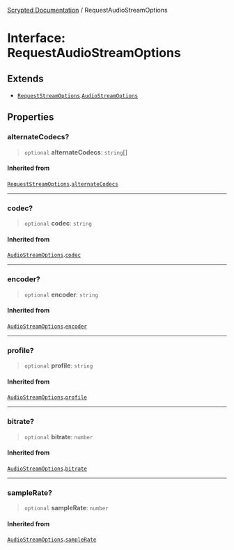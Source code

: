 [Scrypted Documentation](../globals.md) / RequestAudioStreamOptions

# Interface: RequestAudioStreamOptions

## Extends

- [`RequestStreamOptions`](RequestStreamOptions.md).[`AudioStreamOptions`](AudioStreamOptions.md)

## Properties

### alternateCodecs?

> `optional` **alternateCodecs**: `string`[]

#### Inherited from

[`RequestStreamOptions`](RequestStreamOptions.md).[`alternateCodecs`](RequestStreamOptions.md#alternatecodecs)

***

### codec?

> `optional` **codec**: `string`

#### Inherited from

[`AudioStreamOptions`](AudioStreamOptions.md).[`codec`](AudioStreamOptions.md#codec)

***

### encoder?

> `optional` **encoder**: `string`

#### Inherited from

[`AudioStreamOptions`](AudioStreamOptions.md).[`encoder`](AudioStreamOptions.md#encoder)

***

### profile?

> `optional` **profile**: `string`

#### Inherited from

[`AudioStreamOptions`](AudioStreamOptions.md).[`profile`](AudioStreamOptions.md#profile)

***

### bitrate?

> `optional` **bitrate**: `number`

#### Inherited from

[`AudioStreamOptions`](AudioStreamOptions.md).[`bitrate`](AudioStreamOptions.md#bitrate)

***

### sampleRate?

> `optional` **sampleRate**: `number`

#### Inherited from

[`AudioStreamOptions`](AudioStreamOptions.md).[`sampleRate`](AudioStreamOptions.md#samplerate)
